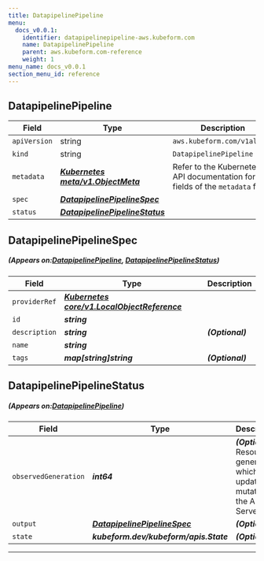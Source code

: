 ```yaml
---
title: DatapipelinePipeline
menu:
  docs_v0.0.1:
    identifier: datapipelinepipeline-aws.kubeform.com
    name: DatapipelinePipeline
    parent: aws.kubeform.com-reference
    weight: 1
menu_name: docs_v0.0.1
section_menu_id: reference
---
```


## DatapipelinePipeline
| Field | Type | Description |
| ------ | ----- | ----------- |
| `apiVersion` | string | `aws.kubeform.com/v1alpha1` |
|    `kind` | string | `DatapipelinePipeline` |
| `metadata` | ***[Kubernetes meta/v1.ObjectMeta](https://kubernetes.io/docs/reference/generated/kubernetes-api/v1.13/#objectmeta-v1-meta)***|Refer to the Kubernetes API documentation for the fields of the `metadata` field.|
| `spec` | ***[DatapipelinePipelineSpec](#DatapipelinePipelineSpec)***||
| `status` | ***[DatapipelinePipelineStatus](#DatapipelinePipelineStatus)***||
## DatapipelinePipelineSpec
##### (Appears on:[DatapipelinePipeline](#DatapipelinePipeline), [DatapipelinePipelineStatus](#DatapipelinePipelineStatus))
| Field | Type | Description |
| ------ | ----- | ----------- |
| `providerRef` | ***[Kubernetes core/v1.LocalObjectReference](https://kubernetes.io/docs/reference/generated/kubernetes-api/v1.13/#localobjectreference-v1-core)***||
| `id` | ***string***||
| `description` | ***string***| ***(Optional)*** |
| `name` | ***string***||
| `tags` | ***map[string]string***| ***(Optional)*** |
## DatapipelinePipelineStatus
##### (Appears on:[DatapipelinePipeline](#DatapipelinePipeline))
| Field | Type | Description |
| ------ | ----- | ----------- |
| `observedGeneration` | ***int64***| ***(Optional)*** Resource generation, which is updated on mutation by the API Server.|
| `output` | ***[DatapipelinePipelineSpec](#DatapipelinePipelineSpec)***| ***(Optional)*** |
| `state` | ***kubeform.dev/kubeform/apis.State***| ***(Optional)*** |
---
